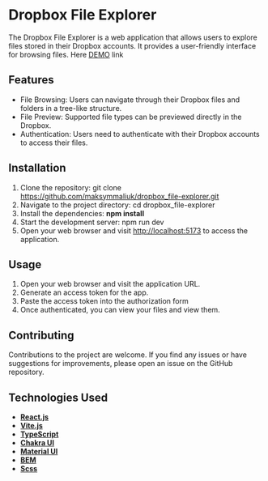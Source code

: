 # Dropbox File Explorer
The Dropbox File Explorer is a web application that allows users to explore files stored in their Dropbox accounts. It provides a user-friendly interface for browsing files. Here [DEMO](https://maksymmaliuk.github.io/dropbox_file-explorer/) link

## Features
- File Browsing: Users can navigate through their Dropbox files and folders in a tree-like structure.
- File Preview: Supported file types can be previewed directly in the Dropbox.
- Authentication: Users need to authenticate with their Dropbox accounts to access their files.

## Installation
1. Clone the repository: git clone https://github.com/maksymmaliuk/dropbox_file-explorer.git
2. Navigate to the project directory: cd dropbox_file-explorer
3. Install the dependencies: **npm install**
4. Start the development server: npm run dev
5. Open your web browser and visit [http://localhost:5173](http://localhost:5173) to access the application.

## Usage
1. Open your web browser and visit the application URL.
2. Generate an access token for the app.
3. Paste the access token into the authorization form
4. Once authenticated, you can view your files and view them.

## Contributing
Contributions to the project are welcome. If you find any issues or have suggestions for improvements, please open an issue on the GitHub repository.

## Technologies Used
- [**React.js**](https://react.dev/)
- [**Vite.js**](https://vitejs.dev/)
- [**TypeScript**](https://www.typescriptlang.org/)
- [**Chakra UI**](https://chakra-ui.com/)
- [**Material UI**](https://mui.com/)
- [**BEM**](https://ru.bem.info/methodology/)
- [**Scss**](https://sass-lang.com/)
